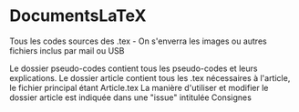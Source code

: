 # DocumentsLaTeX
Tous les codes sources des .tex - On s'enverra les images ou autres fichiers inclus par mail ou USB

Le dossier pseudo-codes contient tous les pseudo-codes et leurs explications.
Le dossier article contient tous les .tex nécessaires à l'article, le fichier principal étant Article.tex
  La manière d'utiliser et modifier le dossier article est indiquée dans une "issue" intitulée Consignes
